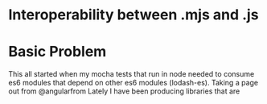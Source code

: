 # Interoperability between .mjs and .js

# Basic Problem

This all started when my mocha tests that run in node needed to consume es6 modules that depend on other es6 modules (lodash-es). 
Taking a page out from @angularfrom Lately I have been producing libraries that are    
   


 